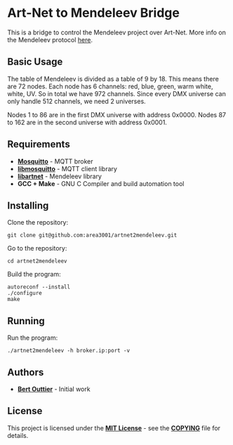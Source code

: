 # Art-Net to Mendeleev Bridge

This is a bridge to control the Mendeleev project over Art-Net. More info on the Mendeleev protocol [here](https://github.com/area3001/mendeleev).

## Basic Usage

The table of Mendeleev is divided as a table of 9 by 18. This means there are 72 nodes. Each node has 6 channels: red, blue, green, warm white, white, UV. So in total we have 972 channels. Since every DMX universe can only handle 512 channels, we need 2 universes.

Nodes 1 to 86 are in the first DMX universe with address 0x0000. Nodes 87 to 162 are in the second universe with address 0x0001.

## Requirements

* [**Mosquitto**](https://mosquitto.org/) - MQTT broker
* [**libmosquitto**](https://mosquitto.org/man/libmosquitto-3.html) - MQTT client library
* [**libartnet**](hhttps://github.com/OpenLightingProject/libartnet) - Mendeleev library
* **GCC + Make** - GNU C Compiler and build automation tool

## Installing

Clone the repository:

    git clone git@github.com:area3001/artnet2mendeleev.git

Go to the repository:

    cd artnet2mendeleev

Build the program:

    autoreconf --install
    ./configure
    make

## Running

Run the program:

    ./artnet2mendeleev -h broker.ip:port -v

## Authors

* [**Bert Outtier**](https://github.com/bertouttier) - Initial work

## License

This project is licensed under the [**MIT License**](https://opensource.org/licenses/MIT/) - see the [**COPYING**](COPYING) file for details.
